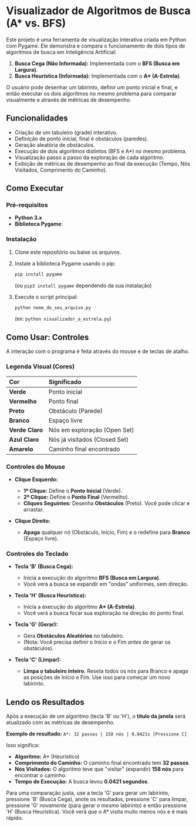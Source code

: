 # Visualizador de Algoritmos de Busca (A* vs. BFS)

Este projeto é uma ferramenta de visualização interativa criada em Python com Pygame. Ele demonstra e compara o funcionamento de dois tipos de algoritmos de busca em Inteligência Artificial:

1.  **Busca Cega (Não Informada):** Implementada com o **BFS (Busca em Largura)**.
2.  **Busca Heurística (Informada):** Implementada com o **A\* (A-Estrela)**.

O usuário pode desenhar um labirinto, definir um ponto inicial e final, e então executar os dois algoritmos no mesmo problema para comparar visualmente e através de métricas de desempenho.

## Funcionalidades

* Criação de um tabuleiro (grade) interativo.
* Definição de ponto inicial, final e obstáculos (paredes).
* Geração aleatória de obstáculos.
* Execução de dois algoritmos distintos (BFS e A\*) no mesmo problema.
* Visualização passo a passo da exploração de cada algoritmo.
* Exibição de métricas de desempenho ao final da execução (Tempo, Nós Visitados, Comprimento do Caminho).

## Como Executar

### Pré-requisitos

* **Python 3.x**
* **Biblioteca Pygame**:

### Instalação

1.  Clone este repositório ou baixe os arquivos.
2.  Instale a biblioteca Pygame usando o pip:
    ```bash
    pip install pygame
    ```
    (ou `pip3 install pygame` dependendo da sua instalação)

3.  Execute o script principal:
    ```bash
    python nome_do_seu_arquivo.py
    ```
    (ex: `python visualizador_a_estrela.py`)

## Como Usar: Controles

A interação com o programa é feita através do mouse e de teclas de atalho.

### Legenda Visual (Cores)

| Cor | Significado |
| :--- | :--- |
| **Verde** | Ponto inicial |
| **Vermelho** | Ponto final |
| **Preto** | Obstáculo (Parede) |
| **Branco** | Espaço livre |
| **Verde Claro** | Nós em exploração (Open Set) |
| **Azul Claro** | Nós já visitados (Closed Set) |
| **Amarelo** | Caminho final encontrado |

### Controles do Mouse

* **Clique Esquerdo:**
    * **1º Clique:** Define o **Ponto Inicial** (Verde).
    * **2º Clique:** Define o **Ponto Final** (Vermelho).
    * **Cliques Seguintes:** Desenha **Obstáculos** (Preto). Você pode clicar e arrastar.

* **Clique Direito:**
    * **Apaga** qualquer nó (Obstáculo, Início, Fim) e o redefine para **Branco** (Espaço livre).

### Controles do Teclado

* **Tecla 'B' (Busca Cega):**
    * Inicia a execução do algoritmo **BFS (Busca em Largura)**.
    * Você verá a busca se expandir em "ondas" uniformes, sem direção.

* **Tecla 'H' (Busca Heurística):**
    * Inicia a execução do algoritmo **A\* (A-Estrela)**.
    * Você verá a busca focar sua exploração na direção do ponto final.

* **Tecla 'G' (Gerar):**
    * Gera **Obstáculos Aleatórios** no tabuleiro.
    * (Nota: Você precisa definir o Início e o Fim *antes* de gerar os obstáculos).

* **Tecla 'C' (Limpar):**
    * **Limpa o tabuleiro inteiro.** Reseta todos os nós para Branco e apaga as posições de Início e Fim. Use isso para começar um novo labirinto.

## Lendo os Resultados

Após a execução de um algoritmo (tecla 'B' ou 'H'), o **título da janela** será atualizado com as métricas de desempenho.

**Exemplo de resultado:** `A*: 32 passos | 158 nós | 0.0421s [Pressione C]`

Isso significa:
* **Algoritmo:** A\* (Heurístico)
* **Comprimento do Caminho:** O caminho final encontrado tem **32 passos**.
* **Nós Visitados:** O algoritmo teve que "visitar" (expandir) **158 nós** para encontrar o caminho.
* **Tempo de Execução:** A busca levou **0.0421 segundos**.

Para uma comparação justa, use a tecla 'G' para gerar um labirinto, pressione 'B' (Busca Cega), anote os resultados, pressione 'C' para limpar, pressione 'G' *novamente* (para gerar o *mesmo* labirinto) e então pressione 'H' (Busca Heurística). Você verá que o A\* visita muito menos nós e é mais rápido.